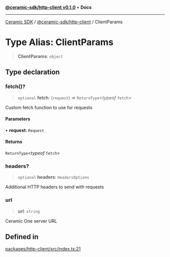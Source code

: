 [**@ceramic-sdk/http-client v0.1.0**](../README.md) • **Docs**

***

[Ceramic SDK](../../../README.md) / [@ceramic-sdk/http-client](../README.md) / ClientParams

# Type Alias: ClientParams

> **ClientParams**: `object`

## Type declaration

### fetch()?

> `optional` **fetch**: (`request`) => `ReturnType`\<*typeof* `fetch`\>

Custom fetch function to use for requests

#### Parameters

• **request**: `Request`

#### Returns

`ReturnType`\<*typeof* `fetch`\>

### headers?

> `optional` **headers**: `HeadersOptions`

Additional HTTP headers to send with requests

### url

> **url**: `string`

Ceramic One server URL

## Defined in

[packages/http-client/src/index.ts:21](https://github.com/ceramicstudio/ceramic-sdk/blob/945faad9ebf96fe9133cf555c12887003aaa32e5/packages/http-client/src/index.ts#L21)
